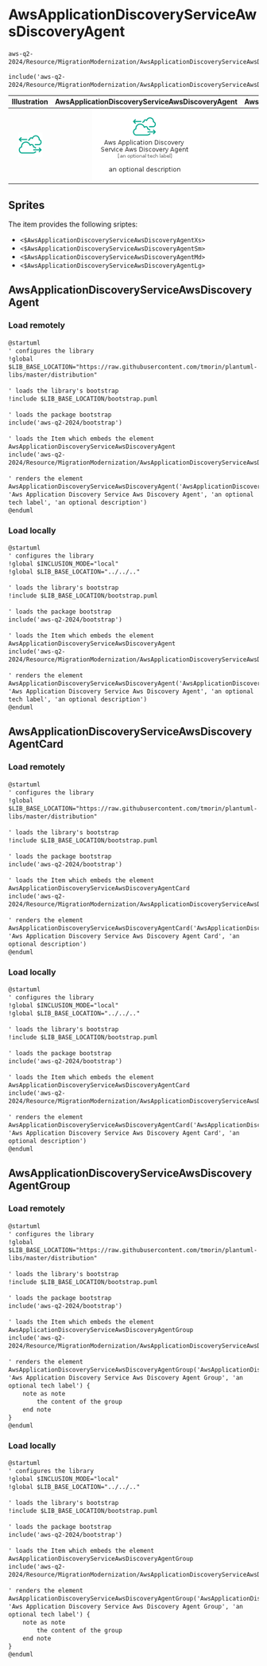 # AwsApplicationDiscoveryServiceAwsDiscoveryAgent


```text
aws-q2-2024/Resource/MigrationModernization/AwsApplicationDiscoveryServiceAwsDiscoveryAgent
```

```text
include('aws-q2-2024/Resource/MigrationModernization/AwsApplicationDiscoveryServiceAwsDiscoveryAgent')
```



| Illustration | AwsApplicationDiscoveryServiceAwsDiscoveryAgent | AwsApplicationDiscoveryServiceAwsDiscoveryAgentCard | AwsApplicationDiscoveryServiceAwsDiscoveryAgentGroup |
| :---: | :---: | :---: | :---: |
| ![illustration for Illustration](../../../aws-q2-2024/Resource/MigrationModernization/AwsApplicationDiscoveryServiceAwsDiscoveryAgent.png) | ![illustration for AwsApplicationDiscoveryServiceAwsDiscoveryAgent](../../../aws-q2-2024/Resource/MigrationModernization/AwsApplicationDiscoveryServiceAwsDiscoveryAgent.Local.png) | ![illustration for AwsApplicationDiscoveryServiceAwsDiscoveryAgentCard](../../../aws-q2-2024/Resource/MigrationModernization/AwsApplicationDiscoveryServiceAwsDiscoveryAgentCard.Local.png) | ![illustration for AwsApplicationDiscoveryServiceAwsDiscoveryAgentGroup](../../../aws-q2-2024/Resource/MigrationModernization/AwsApplicationDiscoveryServiceAwsDiscoveryAgentGroup.Local.png) |



## Sprites
The item provides the following sriptes:

- `<$AwsApplicationDiscoveryServiceAwsDiscoveryAgentXs>`
- `<$AwsApplicationDiscoveryServiceAwsDiscoveryAgentSm>`
- `<$AwsApplicationDiscoveryServiceAwsDiscoveryAgentMd>`
- `<$AwsApplicationDiscoveryServiceAwsDiscoveryAgentLg>`





## AwsApplicationDiscoveryServiceAwsDiscoveryAgent

### Load remotely
```plantuml
@startuml
' configures the library
!global $LIB_BASE_LOCATION="https://raw.githubusercontent.com/tmorin/plantuml-libs/master/distribution"

' loads the library's bootstrap
!include $LIB_BASE_LOCATION/bootstrap.puml

' loads the package bootstrap
include('aws-q2-2024/bootstrap')

' loads the Item which embeds the element AwsApplicationDiscoveryServiceAwsDiscoveryAgent
include('aws-q2-2024/Resource/MigrationModernization/AwsApplicationDiscoveryServiceAwsDiscoveryAgent')

' renders the element
AwsApplicationDiscoveryServiceAwsDiscoveryAgent('AwsApplicationDiscoveryServiceAwsDiscoveryAgent', 'Aws Application Discovery Service Aws Discovery Agent', 'an optional tech label', 'an optional description')
@enduml
```

### Load locally
```plantuml
@startuml
' configures the library
!global $INCLUSION_MODE="local"
!global $LIB_BASE_LOCATION="../../.."

' loads the library's bootstrap
!include $LIB_BASE_LOCATION/bootstrap.puml

' loads the package bootstrap
include('aws-q2-2024/bootstrap')

' loads the Item which embeds the element AwsApplicationDiscoveryServiceAwsDiscoveryAgent
include('aws-q2-2024/Resource/MigrationModernization/AwsApplicationDiscoveryServiceAwsDiscoveryAgent')

' renders the element
AwsApplicationDiscoveryServiceAwsDiscoveryAgent('AwsApplicationDiscoveryServiceAwsDiscoveryAgent', 'Aws Application Discovery Service Aws Discovery Agent', 'an optional tech label', 'an optional description')
@enduml
```

## AwsApplicationDiscoveryServiceAwsDiscoveryAgentCard

### Load remotely
```plantuml
@startuml
' configures the library
!global $LIB_BASE_LOCATION="https://raw.githubusercontent.com/tmorin/plantuml-libs/master/distribution"

' loads the library's bootstrap
!include $LIB_BASE_LOCATION/bootstrap.puml

' loads the package bootstrap
include('aws-q2-2024/bootstrap')

' loads the Item which embeds the element AwsApplicationDiscoveryServiceAwsDiscoveryAgentCard
include('aws-q2-2024/Resource/MigrationModernization/AwsApplicationDiscoveryServiceAwsDiscoveryAgent')

' renders the element
AwsApplicationDiscoveryServiceAwsDiscoveryAgentCard('AwsApplicationDiscoveryServiceAwsDiscoveryAgentCard', 'Aws Application Discovery Service Aws Discovery Agent Card', 'an optional description')
@enduml
```

### Load locally
```plantuml
@startuml
' configures the library
!global $INCLUSION_MODE="local"
!global $LIB_BASE_LOCATION="../../.."

' loads the library's bootstrap
!include $LIB_BASE_LOCATION/bootstrap.puml

' loads the package bootstrap
include('aws-q2-2024/bootstrap')

' loads the Item which embeds the element AwsApplicationDiscoveryServiceAwsDiscoveryAgentCard
include('aws-q2-2024/Resource/MigrationModernization/AwsApplicationDiscoveryServiceAwsDiscoveryAgent')

' renders the element
AwsApplicationDiscoveryServiceAwsDiscoveryAgentCard('AwsApplicationDiscoveryServiceAwsDiscoveryAgentCard', 'Aws Application Discovery Service Aws Discovery Agent Card', 'an optional description')
@enduml
```

## AwsApplicationDiscoveryServiceAwsDiscoveryAgentGroup

### Load remotely
```plantuml
@startuml
' configures the library
!global $LIB_BASE_LOCATION="https://raw.githubusercontent.com/tmorin/plantuml-libs/master/distribution"

' loads the library's bootstrap
!include $LIB_BASE_LOCATION/bootstrap.puml

' loads the package bootstrap
include('aws-q2-2024/bootstrap')

' loads the Item which embeds the element AwsApplicationDiscoveryServiceAwsDiscoveryAgentGroup
include('aws-q2-2024/Resource/MigrationModernization/AwsApplicationDiscoveryServiceAwsDiscoveryAgent')

' renders the element
AwsApplicationDiscoveryServiceAwsDiscoveryAgentGroup('AwsApplicationDiscoveryServiceAwsDiscoveryAgentGroup', 'Aws Application Discovery Service Aws Discovery Agent Group', 'an optional tech label') {
    note as note
        the content of the group
    end note
}
@enduml
```

### Load locally
```plantuml
@startuml
' configures the library
!global $INCLUSION_MODE="local"
!global $LIB_BASE_LOCATION="../../.."

' loads the library's bootstrap
!include $LIB_BASE_LOCATION/bootstrap.puml

' loads the package bootstrap
include('aws-q2-2024/bootstrap')

' loads the Item which embeds the element AwsApplicationDiscoveryServiceAwsDiscoveryAgentGroup
include('aws-q2-2024/Resource/MigrationModernization/AwsApplicationDiscoveryServiceAwsDiscoveryAgent')

' renders the element
AwsApplicationDiscoveryServiceAwsDiscoveryAgentGroup('AwsApplicationDiscoveryServiceAwsDiscoveryAgentGroup', 'Aws Application Discovery Service Aws Discovery Agent Group', 'an optional tech label') {
    note as note
        the content of the group
    end note
}
@enduml
```


